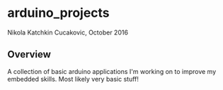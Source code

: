 # arduino_projects
Nikola Katchkin Cucakovic, October 2016

## Overview
A collection of basic arduino applications I'm working on to improve my embedded skills. Most likely very basic stuff!
